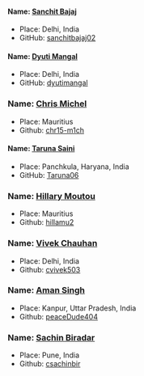 #### Name: [Sanchit Bajaj](https://github.com/Sanchitbajaj02)
- Place: Delhi, India
- GitHub: [sanchitbajaj02](https://github.com/Sanchitbajaj02)

#### Name: [Dyuti Mangal](https://github.com/dyutimangal)
- Place: Delhi, India
- GitHub: [dyutimangal](https://github.com/dyutimangal)

### Name: [Chris Michel](https://github.com/chr15-m1ch)
- Place: Mauritius
- Github: [chr15-m1ch](https://github.com/chr15-m1ch)

#### Name: [Taruna Saini](https://github.com/Taruna06)
- Place: Panchkula, Haryana, India
- GitHub: [Taruna06](https://github.com/Taruna06)

### Name: [Hillary Moutou](https://github.com/hillamu2)
- Place: Mauritius
- Github: [hillamu2](https://github.com/hillamu2)

### Name: [Vivek Chauhan](https://github.com/cvivek503)
- Place: Delhi, India
- Github: [cvivek503](https://github.com/cvivek503)

### Name: [Aman Singh](https://github.com/peaceDude404)
- Place: Kanpur, Uttar Pradesh, India
- Github: [peaceDude404](https://github.com/peaceDude404)

### Name: [Sachin Biradar](https://github.com/sachinbir)
- Place: Pune, India
- Github: [csachinbir](https://github.com/sachinbir)